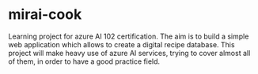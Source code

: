 # mirai-cook
Learning project for azure AI 102 certification. The aim is to build a simple web application which allows to create a digital recipe database. 
This project will make heavy use of azure AI services, trying to cover almost all of them, in order to have a good practice field.
